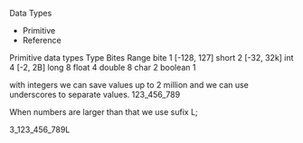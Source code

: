 Data Types

- Primitive
- Reference

Primitive data types
Type    Bites       Range
bite      1       [-128, 127]
short     2        [-32, 32k]
int       4        [-2, 2B]
long      8
float     4
double    8
char      2
boolean   1


with integers we can save values up to 2 million and we can use underscores to separate values.
  123_456_789

When numbers are larger than that we use sufix L;

  3_123_456_789L

  